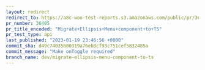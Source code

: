```yaml
---
layout: redirect
redirect_to: https://a8c-woo-test-reports.s3.amazonaws.com/public/pr/36405/api/index.html
pr_number: 36405
pr_title_encoded: "Migrate+Ellipsis+Menu+component+to+TS"
pr_test_type: api
last_published: "2023-01-19 23:46:56 +0000"
commit_sha: d49c74035600319a76eb8cf93c751cef5832485a
commit_message: "Make onToggle required"
branch_name: dev/migrate-ellipsis-menu-component-to-ts
---
```

